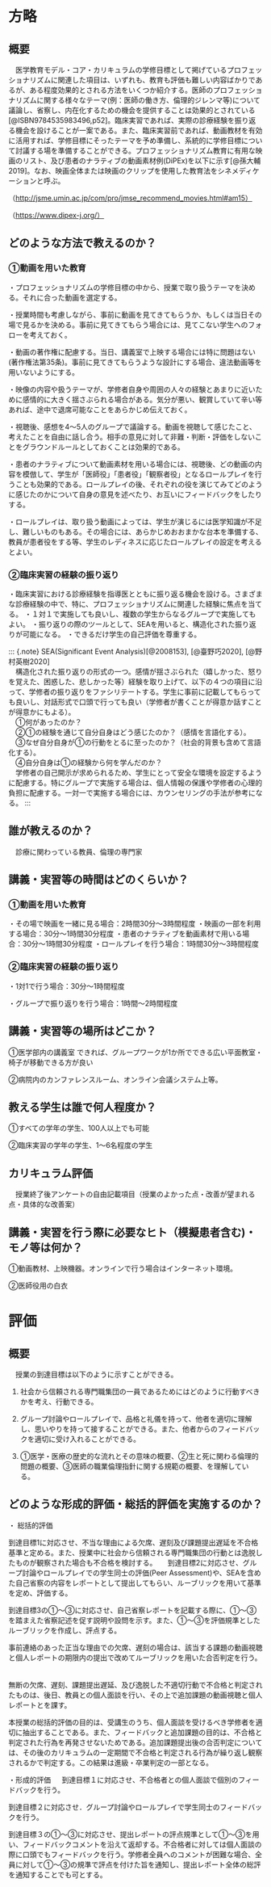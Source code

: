 

# 方略

## 概要

　医学教育モデル・コア・カリキュラムの学修目標として掲げているプロフェッショナリズムに関連した項目は、いずれも、教育も評価も難しい内容ばかりであるが、ある程度効果的とされる方法をいくつか紹介する。医師のプロフェッショナリズムに関する様々なテーマ(例：医師の働き方、倫理的ジレンマ等)について議論し、省察し、内在化するための機会を提供することは効果的とされている[@ISBN9784535983496,p52]。臨床実習であれば、実際の診療経験を振り返る機会を設けることが一案である。また、臨床実習前であれば、動画教材を有効に活用すれば、学修目標にそったテーマを予め準備し、系統的に学修目標について討議する場を準備することができる。プロフェッショナリズム教育に有用な映画のリスト、及び患者のナラティブの動画素材例(DiPEx)を以下に示す[@孫大輔2019]。なお、映画全体または映画のクリップを使用した教育法をシネメディケーションと呼ぶ。

（http://jsme.umin.ac.jp/com/pro/jmse_recommend_movies.html#am15）

（https://www.dipex-j.org/）

## どのような方法で教えるのか？

### ①動画を用いた教育

・プロフェッショナリズムの学修目標の中から、授業で取り扱うテーマを決める。それに合った動画を選定する。

・授業時間も考慮しながら、事前に動画を見てきてもらうか、もしくは当日その場で見るかを決める。事前に見てきてもらう場合には、見てこない学生へのフォローを考えておく。

・動画の著作権に配慮する。当日、講義室で上映する場合には特に問題はない(著作権法第35条)。事前に見てきてもらうような設計にする場合、違法動画等を用いないようにする。

・映像の内容や扱うテーマが、学修者自身や周囲の人々の経験とあまりに近いために感情的に大きく揺さぶられる場合がある。気分が悪い、観賞していて辛い等あれば、途中で退席可能なことをあらかじめ伝えておく。

・視聴後、感想を4～5人のグループで議論する。動画を視聴して感じたこと、考えたことを自由に話し合う。相手の意見に対して非難・判断・評価をしないことをグラウンドルールとしておくことは効果的である。

・患者のナラティブについて動画素材を用いる場合には、視聴後、どの動画の内容を模倣して、学生が「医師役」「患者役」「観察者役」となるロールプレイを行うことも効果的である。ロールプレイの後、それぞれの役を演じてみてどのように感じたのかについて自身の意見を述べたり、お互いにフィードバックをしたりする。

・ロールプレイは、取り扱う動画によっては、学生が演じるには医学知識が不足し、難しいものもある。その場合には、あらかじめおおまかな台本を準備する、教員が患者役をする等、学生のレディネスに応じたロールプレイの設定を考えるとよい。

### ②臨床実習の経験の振り返り

・臨床実習における診療経験を指導医とともに振り返る機会を設ける。さまざまな診療経験の中で、特に、プロフェッショナリズムに関連した経験に焦点を当てる。
・１対１で実施しても良いし、複数の学生からなるグループで実施してもよい。
・振り返りの際のツールとして、SEAを用いると、構造化された振り返りが可能になる。
・できるだけ学生の自己評価を尊重する。

::: {.note}
SEA(Significant Event Analysis)[@2008153], [@臺野巧2020], [@野村英樹2020]<br>　構造化された振り返りの形式の一つ。感情が揺さぶられた（嬉しかった、怒りを覚えた、困惑した、悲しかった等）経験を取り上げて、以下の４つの項目に沿って、学修者の振り返りをファシリテートする。学生に事前に記載してもらっても良いし、対話形式で口頭で行っても良い（学修者が書くことが得意か話すことが得意かにもよる）。<br>　①何があったのか？<br>　②①の経験を通じて自分自身はどう感じたのか？（感情を言語化する）。<br>　③なぜ自分自身が①の行動をとるに至ったのか？（社会的背景も含めて言語化する）。<br>　④自分自身は①の経験から何を学んだのか？<br>　学修者の自己開示が求められるため、学生にとって安全な環境を設定するように配慮する。特にグループで実施する場合は、個人情報の保護や学修者の心理的負担に配慮する。一対一で実施する場合には、カウンセリングの手法が参考になる。
:::

## 誰が教えるのか？
　診療に関わっている教員、倫理の専門家

## 講義・実習等の時間はどのくらいか？

### ①動画を用いた教育

・その場で映画を一緒に見る場合：2時間30分～​​3時間程度
・映画の一部を利用する場合：30分～1時間30分程度
・患者のナラティブを動画素材で用いる場合：30分～1時間30分程度
・ロールプレイを行う場合：1時間30分～3時間程度

### ②臨床実習の経験の振り返り

・1対1で行う場合：30分～1時間程度

・グループで振り返りを行う場合：1時間～2時間程度

## 講義・実習等の場所はどこか？

①医学部内の講義室 できれば、グループワークが1か所でできる広い平面教室・椅子が移動できる方が良い

②病院内のカンファレンスルーム、オンライン会議システム上等。

## 教える学生は誰で何人程度か？

①すべての学年の学生、100人以上でも可能

②臨床実習の学年の学生、1～6名程度の学生

## カリキュラム評価

　授業終了後アンケートの自由記載項目（授業のよかった点・改善が望まれる点・具体的な改善案）　

## 講義・実習を行う際に必要なヒト（模擬患者含む)・モノ等は何か？

①動画教材、上映機器。オンラインで行う場合はインターネット環境。

②医師役用の白衣

# 評価

## 概要 
　授業の到達目標は以下のように示すことができる。

1. 社会から信頼される専門職集団の一員であるためにはどのように行動すべきかを考え、行動できる。

2. グループ討論やロールプレイで、品格と礼儀を持って、他者を適切に理解し、思いやりを持って接することができる。また、他者からのフィードバックを適切に受け入れることができる。

3. ①医学・医療の歴史的な流れとその意味の概要、②生と死に関わる倫理的問題の概要、③医師の職業倫理指針に関する規範の概要、を理解している。

## どのような形成的評価・総括的評価を実施するのか？

・ 総括的評価

到達目標1に対応させ、不当な理由による欠席、遅刻及び課題提出遅延を不合格基準と定める。また、授業中に社会から信頼される専門職集団の行動とは逸脱したものが観察された場合も不合格を検討する。 
　
到達目標2に対応させ、グループ討論やロールプレイでの学生同士の評価(Peer Assessment)や、SEAを含めた自己省察の内容をレポートとして提出してもらい、ルーブリックを用いて基準を定め、評価する。 　

到達目標3の①～③に対応させ、自己省察レポートを記載する際に、①～③を踏まえた省察記述を促す説明や設問を示す。また、①～③を評価規準としたルーブリックを作成し、評点する。 　

事前連絡のあった正当な理由での欠席、遅刻の場合は、該当する課題の動画視聴と個人レポートの期限内の提出で改めてルーブリックを用いた合否判定を行う。 　

無断の欠席、遅刻、課題提出遅延、及び逸脱した不適切行動で不合格と判定されたものは、後日、教員との個人面談を行い、その上で追加課題の動画視聴と個人レポートとを課す。 　

本授業の総括的評価の目的は、受講生のうち、個人面談を受けるべき学修者を適切に抽出することである。また、フィードバックと追加課題の目的は、不合格と判定された行為を再発させないためである。追加課題提出後の合否判定については、その後のカリキュラムの一定期間で不合格と判定される行為が繰り返し観察されるかで判定する。この結果は進級・卒業判定の一部となる。

・形成的評価
　
到達目標１に対応させ、不合格者との個人面談で個別のフィードバックを行う。

到達目標２に対応させ．グループ討論やロールプレイで学生同士のフィードバックを行う。

到達目標３の①～③に対応させ、提出レポートの評点規準として①～③を用い、フィードバックコメントを沿えて返却する。不合格者に対しては個人面談の際に口頭でもフィードバックを行う。学修者全員へのコメントが困難な場合、全員に対して①～③の規準で評点を付けた旨を通知し、提出レポート全体の総評を通知することでも可とする。

